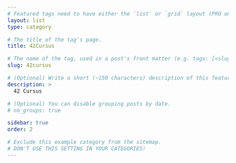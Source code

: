 ```yaml
---
# Featured tags need to have either the `list` or `grid` layout (PRO only).
layout: list
type: category

# The title of the tag's page.
title: 42Cursus

# The name of the tag, used in a post's front matter (e.g. tags: [<slug>]).
slug: 42cursus

# (Optional) Write a short (~150 characters) description of this featured tag.
description: >
  42 Cursus

# (Optional) You can disable grouping posts by date.
# no_groups: true

sidebar: true
order: 2

# Exclude this example category from the sitemap.
# DON'T USE THIS SETTING IN YOUR CATEGORIES!
---
```

